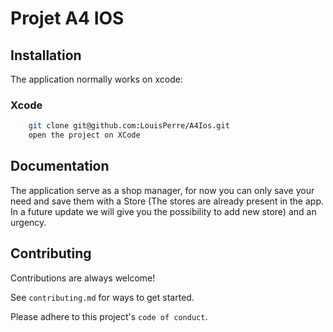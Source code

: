 # Projet A4 IOS

## Installation

The application normally works on xcode:

### Xcode
```sh
    git clone git@github.com:LouisPerre/A4Ios.git
    open the project on XCode
```

## Documentation

The application serve as a shop manager, for now you can only save your need and save them with a Store (The stores are already present in the app. In a future update we will give you the possibility to add new store) and an urgency.

## Contributing

Contributions are always welcome!

See `contributing.md` for ways to get started.

Please adhere to this project's `code of conduct`.